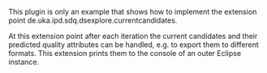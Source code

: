 This plugin is only an example that shows how to implement the extension point de.uka.ipd.sdq.dsexplore.currentcandidates.

At this extension point after each iteration the current candidates and their predicted quality attributes can be handled, e.g. to export them to different formats.
This extension prints them to the console of an outer Eclipse instance.